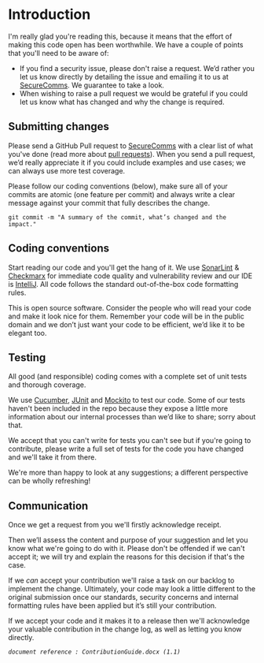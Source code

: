# Introduction

I'm really glad you're reading this, because it means that the effort of making this code open has been worthwhile.  We have a couple of points that you'll need to be aware of:

* If you find a security issue, please don't raise a request.  We’d rather you let us know directly by detailing the issue and emailing it to us at [SecureComms](mailto:secure.communicationsproject@dwp.gsi.gov.uk).  We guarantee to take a look.
* When wishing to raise a pull request we would be grateful if you could let us know what has changed and why the change is required.

## Submitting changes

Please send a GitHub Pull request to [SecureComms](mailto:secure.communicationsproject@dwp.gsi.gov.uk?Subject=Pull%20Request) with a clear list of what you've done (read more about [pull requests](https://help.github.com/articles/about-pull-requests/)).  When you send a pull request, we’d really appreciate it if you could include examples and use cases; we can always use more test coverage.
  
Please follow our coding conventions (below), make sure all of your commits are atomic (one feature per commit) and always write a clear message against your commit that fully describes the change.

    git commit -m "A summary of the commit, what’s changed and the impact."

## Coding conventions

Start reading our code and you'll get the hang of it.  We use [SonarLint](http://www.sonarlint.org/intellij/) & [Checkmarx](https://checkmarx.atlassian.net/wiki/display/KC/CxSAST+IntelliJ+Plugin) for immediate code quality and vulnerability review and our IDE is [IntelliJ](https://www.jetbrains.com/idea/).  All code follows the standard out-of-the-box code formatting rules.

This is open source software.  Consider the people who will read your code and make it look nice for them. Remember your code will be in the public domain and we don’t just want your code to be efficient, we’d like it to be elegant too.

## Testing

All good (and responsible) coding comes with a complete set of unit tests and thorough coverage.  

We use [Cucumber](https://cucumber.io/), [JUnit](http://junit.org/junit4/) and [Mockito](http://site.mockito.org/) to test our code.  Some of our tests haven't been included in the repo because they expose a little more information about our internal processes than we’d like to share; sorry about that.

We accept that you can't write for tests you can't see but if you're going to contribute, please write a full set of tests for the code you have changed and we'll take it from there.  

We're more than happy to look at any suggestions; a different perspective can be wholly refreshing!

## Communication

Once we get a request from you we'll firstly acknowledge receipt.

Then we’ll assess the content and purpose of your suggestion and let you know what we're going to do with it.  Please don't be offended if we can't accept it; we will try and explain the reasons for this decision if that's the case.

If we _can_ accept your contribution we'll raise a task on our backlog to implement the change.  Ultimately, your code may look a little different to the original submission once our standards, security concerns and internal formatting rules have been applied but it’s still your contribution.  

If we accept your code and it makes it to a release then we'll acknowledge your valuable contribution in the change log, as well as letting you know directly.


_`document reference : ContributionGuide.docx (1.1)`_
